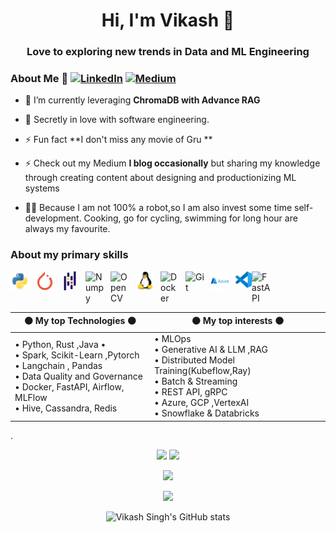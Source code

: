 <h1 align="center">Hi, I'm Vikash 👋</h1>
<h3 align="center">Love to exploring new trends in Data and ML Engineering</h3>



### About Me 🤖  [![LinkedIn](https://img.shields.io/badge/linkedin-%230077B5.svg?style=for-the-badge&logo=linkedin&logoColor=white)](https://www.linkedin.com/in/vikashksingh/)  [![Medium](https://img.shields.io/badge/Medium-12100E?style=for-the-badge&logo=medium&logoColor=white)](https://medium.com/@imvikashsingh)

- 🌱 I’m currently leveraging **ChromaDB with Advance RAG**
  
- 💛 Secretly in love with software engineering. <br/>
  
-   ⚡ Fun fact **I don't miss any movie of Gru **

- ⚡ Check out my Medium **I blog occasionally** but sharing my knowledge through creating content about designing and productionizing ML systems
  
- 👱🏻 Because I am not 100% a robot,so I am also invest some time self-development. Cooking, go for cycling, swimming for long hour are always my favourite. <br/>

### About my primary skills

<img align="left" alt="Python" width="30px" style="padding-right:10px;" src="https://github.com/devicons/devicon/blob/master/icons/python/python-original.svg" />

<img align="left" alt="Pytorch" width="30px" style="padding-right:10px;" src="https://github.com/devicons/devicon/blob/master/icons/pytorch/pytorch-original.svg" />
<img align="left" alt="Pandas" width="30px" style="padding-right:10px;" src="https://github.com/devicons/devicon/blob/master/icons/pandas/pandas-original.svg" />
<img align="left" alt="Numpy" width="30px" style="padding-right:10px;" src="https://cdn.jsdelivr.net/gh/devicons/devicon/icons/numpy/numpy-original.svg" />
<img align="left" alt="OpenCV" width="30px" style="padding-right:10px;" src="https://cdn.jsdelivr.net/gh/devicons/devicon/icons/opencv/opencv-original.svg" />

<img align="left" alt="Linux" width="30px" style="padding-right:10px;" src="https://github.com/devicons/devicon/blob/master/icons/linux/linux-original.svg" />
<img align="left" alt="Docker" width="30px" style="padding-right:10px;" src="https://cdn.jsdelivr.net/gh/devicons/devicon/icons/docker/docker-original.svg" />
<img align="left" alt="Git" width="30px" style="padding-right:10px;" src="https://cdn.jsdelivr.net/gh/devicons/devicon/icons/git/git-original.svg" />

<img align="left" alt="Azure" width="30px" style="padding-right:10px;" src="https://github.com/devicons/devicon/blob/master/icons/azure/azure-original-wordmark.svg"/>
<img align="left" alt="Visual Studio Code" width="26px" src="https://raw.githubusercontent.com/github/explore/80688e429a7d4ef2fca1e82350fe8e3517d3494d/topics/visual-studio-code/visual-studio-code.png" />

<img align="left" alt="FastAPI" width="30px" style="padding-right:10px;" src="https://cdn.jsdelivr.net/gh/devicons/devicon/icons/fastapi/fastapi-original.svg" />

<br/>
<br/>
<br/>

| ⚫️ My **top** Technologies ⚫️ | ⚫️ My **top** interests ⚫️ |
|---------------|--------------|
| • Python, Rust ,Java • <br/> • Spark, Scikit-Learn ,Pytorch <br/> • Langchain , Pandas <br/> • Data Quality and Governance <br/> • Docker, FastAPI, Airflow, MLFlow <br/> • Hive, Cassandra, Redis <br/> | • MLOps <br/> • Generative AI & LLM ,RAG <br/> • Distributed Model Training(Kubeflow,Ray) <br/> • Batch & Streaming <br/> • REST API, gRPC <br/> • Azure, GCP ,VertexAI <br/> • Snowflake & Databricks <br/> |

.


<div align="center">

![](https://img.shields.io/github/followers/penut85420?style=for-the-badge&logo=github)
![](https://img.shields.io/github/stars/penut85420?style=for-the-badge&logo=github)
  
![](https://img.shields.io/static/v1?label=Love&message=Coding&color=violet&style=for-the-badge&logo=visual-studio-code)
  
[![](https://img.shields.io/static/v1?label=My&message=Twitter&color=5DA9DD&style=flat-square&logo=twitter&logoColor=white)](https://twitter.com/imvikashsingh)
  
![Vikash Singh's GitHub stats](https://github-readme-stats.vercel.app/api?username=vikashs&show_icons=true&theme=algolia)

</div>

